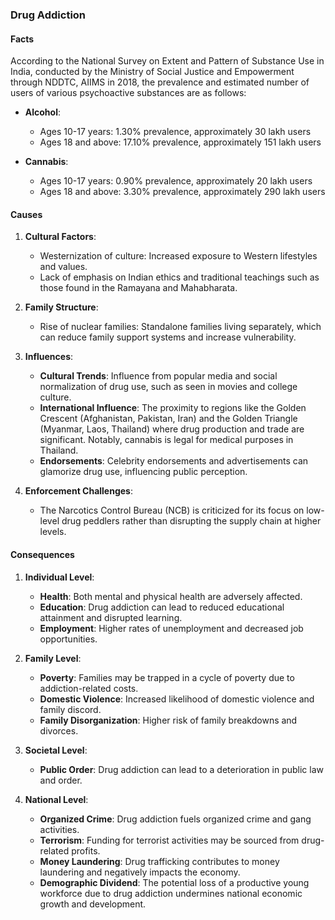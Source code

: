 ### Drug Addiction

#### Facts
According to the National Survey on Extent and Pattern of Substance Use in India, conducted by the Ministry of Social Justice and Empowerment through NDDTC, AIIMS in 2018, the prevalence and estimated number of users of various psychoactive substances are as follows:

- **Alcohol**:
  - Ages 10-17 years: 1.30% prevalence, approximately 30 lakh users
  - Ages 18 and above: 17.10% prevalence, approximately 151 lakh users

- **Cannabis**:
  - Ages 10-17 years: 0.90% prevalence, approximately 20 lakh users
  - Ages 18 and above: 3.30% prevalence, approximately 290 lakh users

#### Causes

1. **Cultural Factors**:
   - Westernization of culture: Increased exposure to Western lifestyles and values.
   - Lack of emphasis on Indian ethics and traditional teachings such as those found in the Ramayana and Mahabharata.

2. **Family Structure**:
   - Rise of nuclear families: Standalone families living separately, which can reduce family support systems and increase vulnerability.

3. **Influences**:
   - **Cultural Trends**: Influence from popular media and social normalization of drug use, such as seen in movies and college culture.
   - **International Influence**: The proximity to regions like the Golden Crescent (Afghanistan, Pakistan, Iran) and the Golden Triangle (Myanmar, Laos, Thailand) where drug production and trade are significant. Notably, cannabis is legal for medical purposes in Thailand.
   - **Endorsements**: Celebrity endorsements and advertisements can glamorize drug use, influencing public perception.

4. **Enforcement Challenges**:
   - The Narcotics Control Bureau (NCB) is criticized for its focus on low-level drug peddlers rather than disrupting the supply chain at higher levels.

#### Consequences

1. **Individual Level**:
   - **Health**: Both mental and physical health are adversely affected.
   - **Education**: Drug addiction can lead to reduced educational attainment and disrupted learning.
   - **Employment**: Higher rates of unemployment and decreased job opportunities.

2. **Family Level**:
   - **Poverty**: Families may be trapped in a cycle of poverty due to addiction-related costs.
   - **Domestic Violence**: Increased likelihood of domestic violence and family discord.
   - **Family Disorganization**: Higher risk of family breakdowns and divorces.

3. **Societal Level**:
   - **Public Order**: Drug addiction can lead to a deterioration in public law and order.
   
4. **National Level**:
   - **Organized Crime**: Drug addiction fuels organized crime and gang activities.
   - **Terrorism**: Funding for terrorist activities may be sourced from drug-related profits.
   - **Money Laundering**: Drug trafficking contributes to money laundering and negatively impacts the economy.
   - **Demographic Dividend**: The potential loss of a productive young workforce due to drug addiction undermines national economic growth and development.
